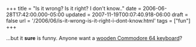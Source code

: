 +++
title = "Is it wrong? Is it right?  I don't know.."
date = 2006-06-28T17:42:00.000-05:00
updated = 2007-11-19T00:07:40.918-06:00
draft = false
url = '/2006/06/is-it-wrong-is-it-right-i-dont-know.html'
tags = ["fun"]
+++

...but it **sure** is funny. Anyone want a [wooden Commodore 64 keyboard](http://www.419eater.com/html/john_boko.htm)?
